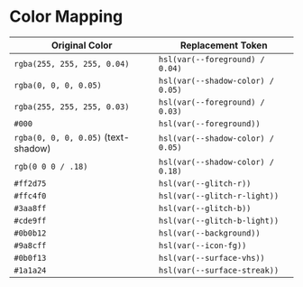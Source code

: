 # Color Mapping

| Original Color | Replacement Token |
| --- | --- |
| `rgba(255, 255, 255, 0.04)` | `hsl(var(--foreground) / 0.04)` |
| `rgba(0, 0, 0, 0.05)` | `hsl(var(--shadow-color) / 0.05)` |
| `rgba(255, 255, 255, 0.03)` | `hsl(var(--foreground) / 0.03)` |
| `#000` | `hsl(var(--foreground))` |
| `rgba(0, 0, 0, 0.05)` (text-shadow) | `hsl(var(--shadow-color) / 0.05)` |
| `rgb(0 0 0 / .18)` | `hsl(var(--shadow-color) / 0.18)` |
| `#ff2d75` | `hsl(var(--glitch-r))` |
| `#ffc4f0` | `hsl(var(--glitch-r-light))` |
| `#3aa8ff` | `hsl(var(--glitch-b))` |
| `#cde9ff` | `hsl(var(--glitch-b-light))` |
| `#0b0b12` | `hsl(var(--background))` |
| `#9a8cff` | `hsl(var(--icon-fg))` |
| `#0b0f13` | `hsl(var(--surface-vhs))` |
| `#1a1a24` | `hsl(var(--surface-streak))` |
